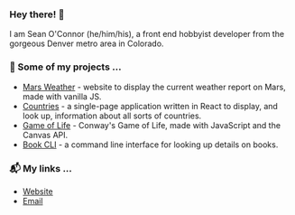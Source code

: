 ### Hey there! 👋

I am Sean O'Connor (he/him/his), a front end hobbyist developer from the gorgeous Denver metro area in Colorado.

### 🔭 Some of my projects ...

- [Mars Weather](https://seaneoo.github.io/mars-weather/) - website to display the current weather report on Mars, made with vanilla JS.
- [Countries](https://github.com/seaneoo/countries) - a single-page application written in React to display, and look up, information about all sorts of countries.
- [Game of Life](https://github.com/seaneoo/game-of-life) - Conway's Game of Life, made with JavaScript and the Canvas API.
- [Book CLI](https://github.com/seaneoo/book-cli/) - a command line interface for looking up details on books.

### 📬 My links ...

- [Website](https://seano.dev/)
- [Email](mailto:&#115;&#111;&#64;&#115;&#101;&#97;&#110;&#111;&#46;&#100;&#101;&#118;)
